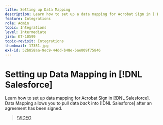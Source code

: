 ```yaml
---
title: Setting up Data Mapping
description: Learn how to set up a data mapping for Acrobat Sign in [!DNL Salesforce]
feature: Integrations
role: Admin
topic: Integrations
level: Intermediate
jira: KT-10599
topic-revisit: Integrations
thumbnail: 17351.jpg
exl-id: 52b858aa-9ec9-44dd-b48e-5ae009f75846
---
```

# Setting up Data Mapping in [!DNL Salesforce]

Learn how to set up data mapping for Acrobat Sign in [!DNL Salesforce]. Data Mapping allows you to pull data _back_ into [!DNL Salesforce] after an agreement has been signed.

>[!VIDEO](https://video.tv.adobe.com/v/3409073?quality=12&learn=on&hidetitle=true)
